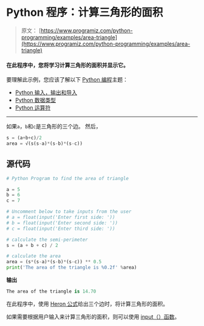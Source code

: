 # Python 程序：计算三角形的面积

> 原文： [https://www.programiz.com/python-programming/examples/area-triangle](https://www.programiz.com/python-programming/examples/area-triangle)

#### 在此程序中，您将学习计算三角形的面积并显示它。

要理解此示例，您应该了解以下 [Python 编程](/python-programming "Python tutorial")主题：

*   [Python 输入，输出和导入](/python-programming/input-output-import)
*   [Python 数据类型](/python-programming/variables-datatypes)
*   [Python 运算符](/python-programming/operators)

* * *

如果`a`，`b`和`c`是三角形的三个边。 然后，

```py
s = (a+b+c)/2
area = √(s(s-a)*(s-b)*(s-c))
```

## 源代码

```py
# Python Program to find the area of triangle

a = 5
b = 6
c = 7

# Uncomment below to take inputs from the user
# a = float(input('Enter first side: '))
# b = float(input('Enter second side: '))
# c = float(input('Enter third side: '))

# calculate the semi-perimeter
s = (a + b + c) / 2

# calculate the area
area = (s*(s-a)*(s-b)*(s-c)) ** 0.5
print('The area of the triangle is %0.2f' %area)
```

**输出**

```py
The area of the triangle is 14.70 
```

在此程序中，使用 [Heron 公式](http://en.wikipedia.org/wiki/Heron%27s_formula "Heron's formula to calculate semi-parameter to a triangle")给出三个边时，将计算三角形的面积。

如果需要根据用户输入来计算三角形的面积，则可以使用 [input（）函数](/python-programming/methods/built-in/input "Python input() function")。
